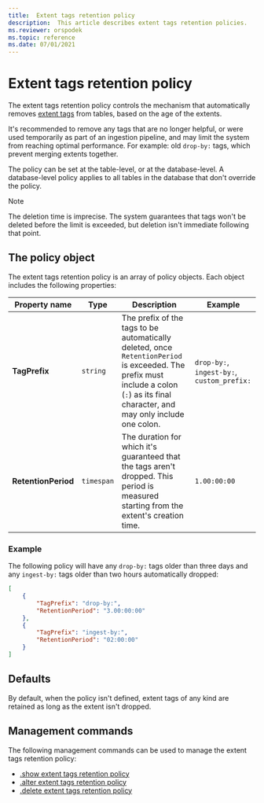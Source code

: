 ```yaml
---
title:  Extent tags retention policy
description:  This article describes extent tags retention policies.
ms.reviewer: orspodek
ms.topic: reference
ms.date: 07/01/2021
---
```

# Extent tags retention policy

The extent tags retention policy controls the mechanism that automatically removes [extent tags](extent-tags.md) from tables, based on the age of the extents.

It's recommended to remove any tags that are no longer helpful, or were used temporarily as part of an ingestion pipeline, and may limit the system from reaching optimal performance. For example: old `drop-by:` tags, which prevent merging extents together.

The policy can be set at the table-level, or at the database-level. A database-level policy applies to all tables in the database that don't override the policy.

> [!NOTE]
> The deletion time is imprecise. The system guarantees that tags won't be deleted before the limit is exceeded, but deletion isn't immediate following that point.

## The policy object

The extent tags retention policy is an array of policy objects. Each object includes the following properties:

Property name | Type | Description | Example
|---|---|---|---|
| **TagPrefix**|  `string` | The prefix of the tags to be automatically deleted, once `RetentionPeriod` is exceeded. The prefix must include a colon (`:`) as its final character, and may only include one colon. | `drop-by:`, `ingest-by:`, `custom_prefix:`|
| **RetentionPeriod** | `timespan`| The duration for which it's guaranteed that the tags aren't dropped. This period is measured starting from the extent's creation time. | `1.00:00:00` |

### Example

The following policy will have any `drop-by:` tags older than three days and any `ingest-by:` tags older than two hours automatically dropped:

```json
[
    {
        "TagPrefix": "drop-by:",
        "RetentionPeriod": "3.00:00:00"
    },
    {
        "TagPrefix": "ingest-by:",
        "RetentionPeriod": "02:00:00"
    }
]
```

## Defaults

By default, when the policy isn't defined, extent tags of any kind are retained as long as the extent isn't dropped.

## Management commands

The following management commands can be used to manage the extent tags retention policy:

* [.show extent tags retention policy](show-extent-tags-retention-policy.md)
* [.alter extent tags retention policy](alter-extent-tags-retention-policy.md)
* [.delete extent tags retention policy](delete-extent-tags-retention-policy.md)
